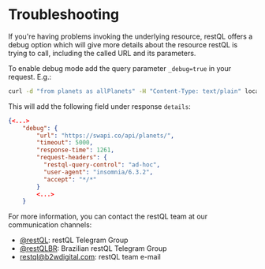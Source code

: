 # Troubleshooting

If you're having problems invoking the underlying resource, restQL offers a debug option which will give more details about the resource restQL is trying to call, including the called URL and its parameters. 

To enable debug mode add the query parameter `_debug=true` in your request. E.g.:

```bash
curl -d "from planets as allPlanets" -H "Content-Type: text/plain" localhost:9000/run-query?_debug=true  
```
This will add the following field under response `details`:
```json
{<...>
    "debug": {
        "url": "https://swapi.co/api/planets/",
        "timeout": 5000,
        "response-time": 1261,
        "request-headers": {
          "restql-query-control": "ad-hoc",
          "user-agent": "insomnia/6.3.2",
          "accept": "*/*"
        }
        <...>
    }
```
For more information, you can contact the restQL team at our communication channels:
* [@restQL](https://t.me/restQL): restQL Telegram Group
* [@restQLBR](https://t.me/restQLBR): Brazilian restQL Telegram Group
* <restql@b2wdigital.com>: restQL team e-mail